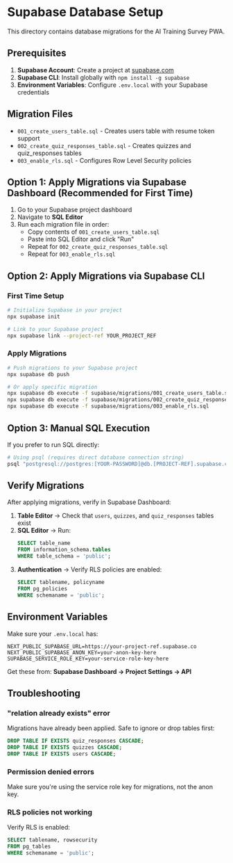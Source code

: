 # Supabase Database Setup

This directory contains database migrations for the AI Training Survey PWA.

## Prerequisites

1. **Supabase Account**: Create a project at [supabase.com](https://supabase.com)
2. **Supabase CLI**: Install globally with `npm install -g supabase`
3. **Environment Variables**: Configure `.env.local` with your Supabase credentials

## Migration Files

- `001_create_users_table.sql` - Creates users table with resume token support
- `002_create_quiz_responses_table.sql` - Creates quizzes and quiz_responses tables
- `003_enable_rls.sql` - Configures Row Level Security policies

## Option 1: Apply Migrations via Supabase Dashboard (Recommended for First Time)

1. Go to your Supabase project dashboard
2. Navigate to **SQL Editor**
3. Run each migration file in order:
   - Copy contents of `001_create_users_table.sql`
   - Paste into SQL Editor and click "Run"
   - Repeat for `002_create_quiz_responses_table.sql`
   - Repeat for `003_enable_rls.sql`

## Option 2: Apply Migrations via Supabase CLI

### First Time Setup

```bash
# Initialize Supabase in your project
npx supabase init

# Link to your Supabase project
npx supabase link --project-ref YOUR_PROJECT_REF
```

### Apply Migrations

```bash
# Push migrations to your Supabase project
npx supabase db push

# Or apply specific migration
npx supabase db execute -f supabase/migrations/001_create_users_table.sql
npx supabase db execute -f supabase/migrations/002_create_quiz_responses_table.sql
npx supabase db execute -f supabase/migrations/003_enable_rls.sql
```

## Option 3: Manual SQL Execution

If you prefer to run SQL directly:

```bash
# Using psql (requires direct database connection string)
psql "postgresql://postgres:[YOUR-PASSWORD]@db.[PROJECT-REF].supabase.co:5432/postgres" -f supabase/migrations/001_create_users_table.sql
```

## Verify Migrations

After applying migrations, verify in Supabase Dashboard:

1. **Table Editor** → Check that `users`, `quizzes`, and `quiz_responses` tables exist
2. **SQL Editor** → Run:
   ```sql
   SELECT table_name
   FROM information_schema.tables
   WHERE table_schema = 'public';
   ```
3. **Authentication** → Verify RLS policies are enabled:
   ```sql
   SELECT tablename, policyname
   FROM pg_policies
   WHERE schemaname = 'public';
   ```

## Environment Variables

Make sure your `.env.local` has:

```env
NEXT_PUBLIC_SUPABASE_URL=https://your-project-ref.supabase.co
NEXT_PUBLIC_SUPABASE_ANON_KEY=your-anon-key-here
SUPABASE_SERVICE_ROLE_KEY=your-service-role-key-here
```

Get these from: **Supabase Dashboard → Project Settings → API**

## Troubleshooting

### "relation already exists" error
Migrations have already been applied. Safe to ignore or drop tables first:
```sql
DROP TABLE IF EXISTS quiz_responses CASCADE;
DROP TABLE IF EXISTS quizzes CASCADE;
DROP TABLE IF EXISTS users CASCADE;
```

### Permission denied errors
Make sure you're using the service role key for migrations, not the anon key.

### RLS policies not working
Verify RLS is enabled:
```sql
SELECT tablename, rowsecurity
FROM pg_tables
WHERE schemaname = 'public';
```
